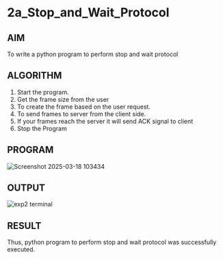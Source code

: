 # 2a_Stop_and_Wait_Protocol
## AIM 
To write a python program to perform stop and wait protocol
## ALGORITHM
1. Start the program.
2. Get the frame size from the user
3. To create the frame based on the user request.
4. To send frames to server from the client side.
5. If your frames reach the server it will send ACK signal to client
6. Stop the Program
## PROGRAM

![Screenshot 2025-03-18 103434](https://github.com/user-attachments/assets/4a0fdf9f-eb20-4327-bc71-65bc7bc677cc)


## OUTPUT

![exp2 terminal](https://github.com/user-attachments/assets/f05a6798-70be-4e03-9ae9-5d3cefa0fa89)


## RESULT
Thus, python program to perform stop and wait protocol was successfully executed.
